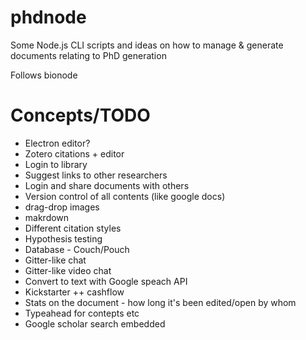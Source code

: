 # phdnode

Some Node.js CLI scripts and ideas on how to manage & generate documents relating to PhD generation

Follows bionode

# Concepts/TODO

* Electron editor?
* Zotero citations + editor
* Login to library
* Suggest links to other researchers
* Login and share documents with others
* Version control of all contents (like google docs)
* drag-drop images
* makrdown
* Different citation styles
* Hypothesis testing
* Database - Couch/Pouch
* Gitter-like chat
* Gitter-like video chat
* Convert to text with Google speach API
* Kickstarter ++ cashflow
* Stats on the document - how long it's been edited/open by whom
* Typeahead for contepts etc
* Google scholar search embedded
